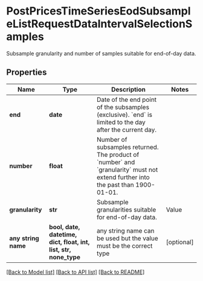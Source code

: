 # PostPricesTimeSeriesEodSubsampleListRequestDataIntervalSelectionSamples

Subsample granularity and number of samples suitable for end-of-day data.

## Properties
Name | Type | Description | Notes
------------ | ------------- | ------------- | -------------
**end** | **date** | Date of the end point of the subsamples (exclusive). &#x60;end&#x60; is limited to the day after the current day. | 
**number** | **float** | Number of subsamples returned. The product of &#x60;number&#x60; and &#x60;granularity&#x60; must not extend further into the past than 1900-01-01. | 
**granularity** | **str** | Subsample granularities suitable for end-of-day data. | Value | Description | | --- | --- | | 1d | Each subsample interval encompasses 1 day. | | 1w | Each subsample interval encompasses 1 week. | | 1m | Each subsample interval encompasses 1 month. | | 3m | Each subsample interval encompasses 3 month. | | 6m | Each subsample interval encompasses 6 month. | | 1y | Each subsample interval encompasses 1 year. |   | [optional]  if omitted the server will use the default value of "1w"
**any string name** | **bool, date, datetime, dict, float, int, list, str, none_type** | any string name can be used but the value must be the correct type | [optional]

[[Back to Model list]](../README.md#documentation-for-models) [[Back to API list]](../README.md#documentation-for-api-endpoints) [[Back to README]](../README.md)


